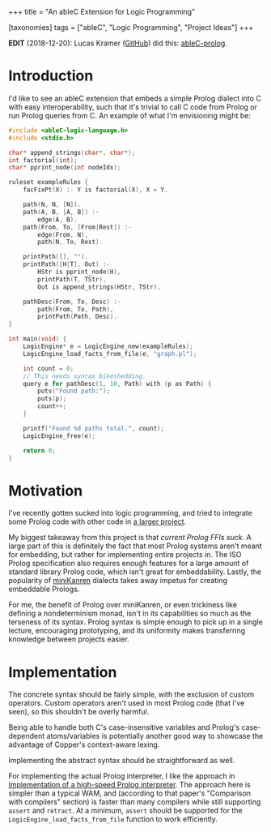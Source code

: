 +++
title = "An ableC Extension for Logic Programming"

[taxonomies]
tags = ["ableC", "Logic Programming", "Project Ideas"]
+++

**EDIT** (2018-12-20): Lucas Kramer ([GitHub](https://github.com/krame505)) did this: [ableC-prolog](https://github.com/melt-umn/ableC-prolog).

# Introduction

I'd like to see an ableC extension that embeds a simple Prolog dialect into C with easy interoperability, such that it's trivial to call C code from Prolog or run Prolog queries from C.
An example of what I'm envisioning might be:

```c
#include <ableC-logic-language.h>
#include <stdio.h>

char* append_strings(char*, char*);
int factorial(int);
char* pprint_node(int nodeIdx);

ruleset exampleRules {
	facFixPt(X) :- Y is factorial(X), X = Y.

	path(N, N, [N]).
	path(A, B, [A, B]) :-
		edge(A, B).
	path(From, To, [From|Rest]) :-
		edge(From, N),
		path(N, To, Rest).

	printPath([], "").
	printPath([H|T], Out) :-
		HStr is pprint_node(H),
		printPath(T, TStr),
		Out is append_strings(HStr, TStr).

	pathDesc(From, To, Desc) :-
		path(From, To, Path),
		printPath(Path, Desc).
}

int main(void) {
	LogicEngine* e = LogicEngine_new(exampleRules);
	LogicEngine_load_facts_from_file(e, "graph.pl");

	int count = 0;
	// This needs syntax bikeshedding.
	query e for pathDesc(1, 10, Path) with (p as Path) {
		puts("Found path:");
		puts(p);
		count++;
	}

	printf("Found %d paths total.", count);
	LogicEngine_free(e);

	return 0;
}
```

# Motivation

I've recently gotten sucked into logic programming, and tried to integrate some Prolog code with other code in [a larger project](https://github.com/remexre/extlint).

My biggest takeaway from this project is that *current Prolog FFIs suck*.
A large part of this is definitely the fact that most Prolog systems aren't meant for embedding, but rather for implementing entire projects in.
The ISO Prolog specification also requires enough features for a large amount of standard library Prolog code, which isn't great for embeddability.
Lastly, the popularity of [miniKanren](http://minikanren.org/) dialects takes away impetus for creating embeddable Prologs.

For me, the benefit of Prolog over miniKanren, or even trickiness like defining a nondeterminism monad, isn't in its capabilities so much as the terseness of its syntax.
Prolog syntax is simple enough to pick up in a single lecture, encouraging prototyping, and its uniformity makes transferring knowledge between projects easier.

# Implementation

The concrete syntax should be fairly simple, with the exclusion of custom operators.
Custom operators aren't used in most Prolog code (that I've seen), so this shouldn't be overly harmful.

Being able to handle both C's case-insensitive variables and Prolog's case-dependent atoms/variables is potentially another good way to showcase the advantage of Copper's context-aware lexing.

Implementing the abstract syntax should be straightforward as well.

For implementing the actual Prolog interpreter, I like the approach in [Implementation of a high-speed Prolog interpreter](https://doi.org/10.1145/29650.29663).
The approach here is simpler than a typical WAM, and (according to that paper's "Comparison with compilers" section) is faster than many compilers while still supporting `assert` and `retract`.
At a minimum, `assert` should be supported for the `LogicEngine_load_facts_from_file` function to work efficiently.
